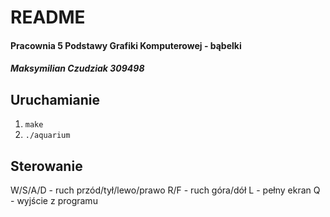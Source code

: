# README 
#### Pracownia 5 Podstawy Grafiki Komputerowej - bąbelki
##### Maksymilian Czudziak 309498

## Uruchamianie
1. `make`
2. `./aquarium`

## Sterowanie
W/S/A/D - ruch przód/tył/lewo/prawo
R/F - ruch góra/dół
L - pełny ekran
Q - wyjście z programu
